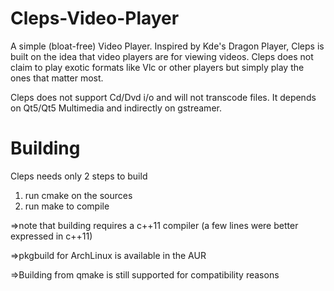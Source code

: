Cleps-Video-Player
==================

A simple (bloat-free) Video Player. Inspired by Kde's Dragon Player, Cleps is built on the idea that video players are for viewing videos. Cleps does not claim to play exotic formats like Vlc or other players but simply play the ones that matter most. 

Cleps does not support Cd/Dvd i/o and will not transcode files. It depends on Qt5/Qt5 Multimedia and indirectly on gstreamer.



Building
=================
 Cleps needs only 2 steps to build
 1) run cmake on the sources
 2) run make to compile
 
=>note that building requires a c++11 compiler (a few lines were better expressed in c++11)

=>pkgbuild for ArchLinux is available in the AUR

=>Building from qmake is still supported for compatibility reasons